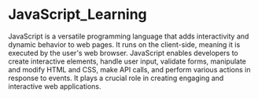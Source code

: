 # JavaScript_Learning
JavaScript is a versatile programming language that adds interactivity and dynamic behavior to web pages. It runs on the client-side, meaning it is executed by the user's web browser. JavaScript enables developers to create interactive elements, handle user input, validate forms, manipulate and modify HTML and CSS, make API calls, and perform various actions in response to events. It plays a crucial role in creating engaging and interactive web applications.
